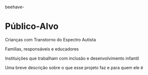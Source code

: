 beehave-

# Público-Alvo

Crianças com Transtorno do Espectro Autista

Famílias, responsáveis e educadores

Instituições que trabalham com inclusão e desenvolvimento infantil

Uma breve descrição sobre o que esse projeto faz e para quem ele é

